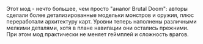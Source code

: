Этот мод - нечто большее, чем просто "аналог Brutal Doom": авторы сделали более детализированные модельки монстров и оружия, плюс переработали архитектуру карт. Уровни теперь наполнены различными мелкими деталями, хотя в плане навигации они остались прежними. При этом мод практически не меняет геймплей и сложность врагов.